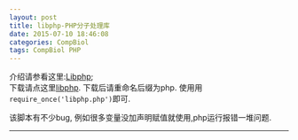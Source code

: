```yaml
---
layout: post
title: libphp-PHP分子处理库
date: 2015-07-10 18:46:08
categories: CompBiol
tags: CompBiol PHP
---
```


介绍请参看这里:[Libphp](http://work.doe-mbi.ucla.edu/local/computational/libpdb);  
下载请点这里[libphp](http://www.doe-mbi.ucla.edu/~luki/libpdb.phps). 下载后请重命名后缀为php. 使用用`require_once('libphp.php')`即可.

该脚本有不少bug, 例如很多变量没加声明赋值就使用,php运行报错一堆问题.

------
